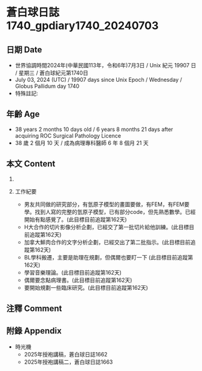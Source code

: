 [_metadata_:encoding]: - "utf-8"
[_metadata_:language]: - "zh-Hant-TW"
[_metadata_:fileformat]: - "markdown"
[_metadata_:MIME_type]: - "text/plain"
[_metadata_:markdown_version]: - "commonmark version 0.30"
[_metadata_:markdown_spec]: - "https://spec.commonmark.org/0.30/"

# 蒼白球日誌1740_gpdiary1740_20240703 #

## 日期 Date ##

* 世界協調時間2024年(中華民國113年，令和6年)7月3日 / Unix 紀元 19907 日 / 星期三 / 蒼白球紀元第1740日
* July 03, 2024 (UTC) / 19907 days since Unix Epoch / Wednesday / Globus Pallidum day 1740
* 特殊註記:

## 年齡 Age ##

* 38 years 2 months 10 days old / 6 years 8 months 21 days after acquiring ROC Surgical Pathology Licence
* 38 歲 2 個月 10 天 / 成為病理專科醫師 6 年 8 個月 21 天

## 本文 Content ##

1. 

2. 工作紀要

    - 男友共同做的研究部分，有氫原子模型的畫圖要做，有FEM，有FEM要學。找到人寫的完整的氫原子模型，已有部分code，但先熟悉數學。已經開始有點感覺了。(此目標目前追蹤第162天)
    - H大合作的切片影像分析企劃，已經交了第一批切片給他訓練。(此目標目前追蹤第162天)
    - 加拿大鮮肉合作的文字分析企劃，已經交出了第二批指示。(此目標目前追蹤第162天)
    - BL學科搬遷，主要是助理在規劃，但偶爾也要盯一下 (此目標目前追蹤第162天)
    - 學習音樂理論。(此目標目前追蹤第162天)
    - 偶爾要念點病理書。(此目標目前追蹤第162天)
    - 要開始規劃一些臨床研究。(此目標目前追蹤第162天)

## 注釋 Comment ##


## 附錄 Appendix ##

* 時光機
    - 2025年授袍講稿，蒼白球日誌1662
    - 2025年授袍講稿二，蒼白球日誌1663
